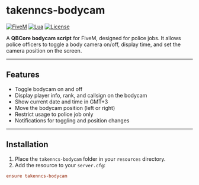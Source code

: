 # takenncs-bodycam

[![FiveM](https://img.shields.io/badge/FiveM-Compatible-brightgreen)](https://fivem.net/)
[![Lua](https://img.shields.io/badge/Lua-Script-blue)](https://www.lua.org/)
[![License](https://img.shields.io/badge/License-MIT-yellow)](#license)

A **QBCore bodycam script** for FiveM, designed for police jobs. It allows police officers to toggle a body camera on/off, display time, and set the camera position on the screen.

---

## Features

- Toggle bodycam on and off  
- Display player info, rank, and callsign on the bodycam  
- Show current date and time in GMT+3  
- Move the bodycam position (left or right)  
- Restrict usage to police job only  
- Notifications for toggling and position changes  

---

## Installation

1. Place the `takenncs-bodycam` folder in your `resources` directory.  
2. Add the resource to your `server.cfg`:

```cfg
ensure takenncs-bodycam
